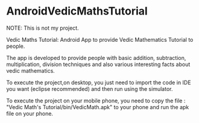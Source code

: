 # AndroidVedicMathsTutorial

NOTE: This is not my project.


Vedic Maths Tutorial: Android App to provide Vedic Mathematics Tutorial to people.

The app is developed to provide people with basic addition, subtraction, multiplication, division techniques and also various interesting facts about vedic mathematics.

To execute the project,on desktop, you just need to import the code in IDE you want (eclipse recommended) and then run using the simulator.

To execute the project on your mobile phone, you need to copy the file : "Vedic Math's Tutorial/bin/VedicMath.apk" to your phone and run the apk file on your phone.
